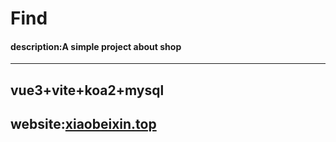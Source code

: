 # Find
#### description:A simple project about shop
----
## vue3+vite+koa2+mysql
## website:<a  href ="xiaobeixin.top">xiaobeixin.top</a>
